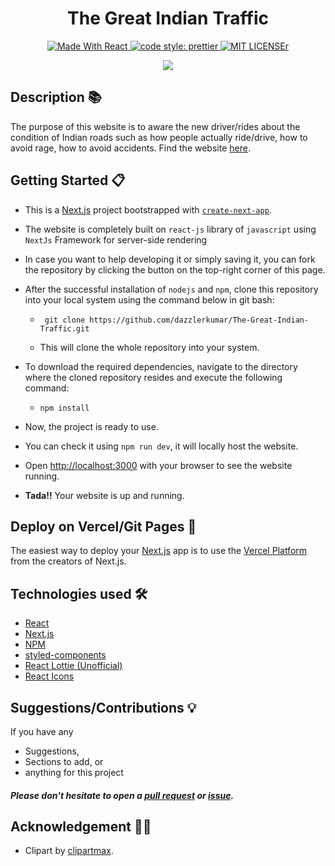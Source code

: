 <h1 align="center"> The Great Indian Traffic </h1> 
<p align="center">
  <a href="https://reactjs.org/">
  <img alt="Made With React" src="https://img.shields.io/badge/made%20with-react-61DAFB?style=flat-square" />
  </a>
  <a href="https://github.com/prettier/prettier">
  <img alt="code style: prettier" src="https://img.shields.io/badge/code_style-prettier-ff69b4.svg?style=flat-square?style=flat-square" />
  </a>
  <a href="https://github.com/dazzlerkumar/dazzlerkumar.github.io/blob/main/LICENSE">
  <img alt="MIT LICENSEr" src="https://img.shields.io/github/license/dazzlerkumar/dazzlerkumar.github.io" />
  </a>
  <br/>
</p>

<p align="center">
  <img src="https://user-images.githubusercontent.com/87208681/136819176-9c90e12f-2f37-4852-9334-333cc375954a.png" />
</p>


## Description 📚
The purpose of this website is to aware the new driver/rides about the condition of Indian roads such as how people actually ride/drive, how to avoid rage, how to avoid accidents.
Find the website [here](https://tgit.vercel.app/).


## Getting Started 📋

- This is a [Next.js](https://nextjs.org/) project bootstrapped with [`create-next-app`](https://github.com/vercel/next.js/tree/canary/packages/create-next-app).

- The website is completely built on `react-js` library of `javascript` using `NextJs` Framework for server-side rendering
- In case you want to help developing it or simply saving it, you can fork the repository by clicking the button on the top-right corner of this page.
- After the successful installation of `nodejs` and `npm`, clone this repository into your local system using the command below in git bash:
  - ```
     git clone https://github.com/dazzlerkumar/The-Great-Indian-Traffic.git
    ```
  - This will clone the whole repository into your system.
- To download the required dependencies, navigate to the directory where the cloned repository resides and execute the following command:
  - ```
    npm install
    ```
- Now, the project is ready to use.
- You can check it using `npm run dev`, it will locally host the website.
- Open [http://localhost:3000](http://localhost:3000) with your browser to see the website running.
- <strong>Tada!!</strong>  Your website is up and running. 


## Deploy on Vercel/Git Pages 🚀

The easiest way to deploy your [Next.js](https://nextjs.org/) app is to use the [Vercel Platform](https://vercel.com/new?utm_medium=default-template&filter=next.js&utm_source=create-next-app&utm_campaign=create-next-app-readme) from the creators of Next.js.


## Technologies used 🛠️

- [React](https://reactjs.org/)
- [Next.js](https://nextjs.org/)
- [NPM](https://www.npmjs.com/)
- [styled-components](https://styled-components.com/)
- [React Lottie (Unofficial)](https://github.com/chenqingspring/react-lottie)
- [React Icons](https://react-icons.github.io/react-icons/)


## Suggestions/Contributions 💡

If you have any
- Suggestions,
- Sections to add, or
- anything for this project
  
##### Please don't hesitate to open a [pull request](https://github.com/dazzlerkumar/The-Great-Indian-Traffic/pulls) or [issue](https://github.com/dazzlerkumar/The-Great-Indian-Traffic/issues).


## Acknowledgement 👏🏻

- Clipart by [clipartmax](https://www.clipartmax.com/).
